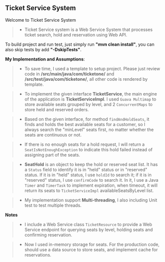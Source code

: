 Ticket Service System
--------------------------------------------------------------------------------
Welcome to Ticket Service System

>- Ticket Service system is a Web Service System that processes ticket search, hold and reservation using Web API.

To build project and run test, just simply run **"mvn clean install"**, you can also skip tests by add **"-DskipTests"**.

**My Implementation and Assumptions**: 

>- To save time, I used a template to setup project. Please just review code in **/src/main/java/com/ticketone/** and **/src/test/java/com/ticketone/**, all other code is rendered by template. 

>- To implement the given interface **TicketService**, the main engine of the application is **TicketServiceImpl**. I used ``Guava Multimap`` to store available seats grouped by level, and 2 ```ConcurrentMaps``` to store held and reserved orders.

>- Based on the given interface, for method ```findAndHoldSeats```, it finds and holds the best available seats for a customer, so I always search the "minLevel" seats first, no matter whether the seats are continuous or not.

>- If there is no enough seats  for a hold request, I will return a ```SeatIsNotEnoughException``` to indicate this hold failed instead of assigning part of the seats.

>- **SeatHold** is an object to keep the hold or reserved seat list. It has a ```Status``` field to identify it is in "held" status or in "reserved" status. If it is in "held" status,  I use ```holdId``` to search it; if it is in "reserved" status, I use ```confirmCode``` to search it. In it, I use a Java ```Timer``` and ```TimerTask``` to implement expiration, when timeout, it will return its seats to ```TicketServiceImpl``` availableSeatsByLevel list.

>- My implementation support **Multi-threading**, I also including Unit test to test multiple threads.

**Notes**
 >- I include a Web Service class ```TicketResource``` to provide a Web Service endpoint for querying seats by level, holding seats and confirming reservation.
 
 >- Now I used in-memory storage for seats. For the production code, should use a data source to store seats, and implement cache for reservations.

